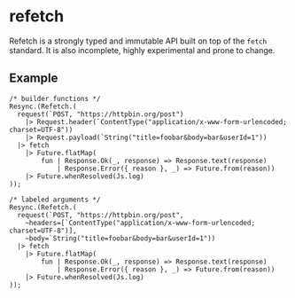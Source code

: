 # refetch

Refetch is a strongly typed and immutable API built on top of the `fetch` standard. It is also incomplete, highly experimental and prone to change.

## Example

```reason
/* builder functions */
Resync.(Refetch.(
  request(`POST, "https://httpbin.org/post")
    |> Request.header(`ContentType("application/x-www-form-urlencoded; charset=UTF-8"))
    |> Request.payload(`String("title=foobar&body=bar&userId=1"))
  |> fetch
    |> Future.flatMap(
        fun | Response.Ok(_, response) => Response.text(response)
            | Response.Error({ reason }, _) => Future.from(reason))
    |> Future.whenResolved(Js.log)
));

/* labeled arguments */
Resync.(Refetch.(
  request(`POST, "https://httpbin.org/post",
    ~headers=[`ContentType("application/x-www-form-urlencoded; charset=UTF-8")],
    ~body=`String("title=foobar&body=bar&userId=1"))
  |> fetch
    |> Future.flatMap(
        fun | Response.Ok(_, response) => Response.text(response)
            | Response.Error({ reason }, _) => Future.from(reason))
    |> Future.whenResolved(Js.log)
));
```